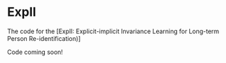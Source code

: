 # ExpII
<p align="left">The code for the [ExpII: Explicit-implicit Invariance Learning for Long-term Person Re-identification)]</p>
<p align="left">Code coming soon!</p>
